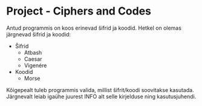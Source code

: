 # Project - Ciphers and Codes

Antud programmis on koos erinevad šifrid ja koodid. Hetkel on olemas järgnevad šifrid ja koodid:
* Šifrid
    * Atbash
    * Caesar
    * Vigenére
* Koodid
    * Morse

Kõigepealt tuleb programmis valida, millist šifrit/koodi soovitakse kasutada. Järgnevalt leiab igaühe juurest INFO alt selle kirjelduse ning kasutusjuhendi.
